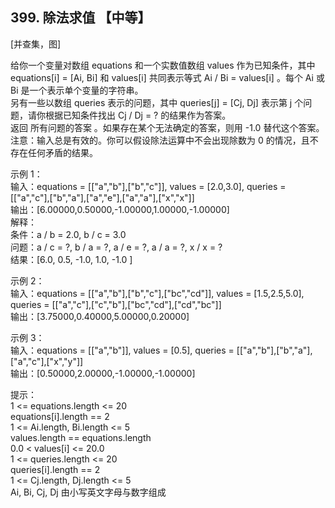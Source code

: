 ## 399. 除法求值 【中等】         
[并查集，图]     

给你一个变量对数组 equations 和一个实数值数组 values 作为已知条件，其中 equations[i] = [Ai, Bi] 和 values[i] 共同表示等式 Ai / Bi = values[i] 。每个 Ai 或 Bi 是一个表示单个变量的字符串。   
另有一些以数组 queries 表示的问题，其中 queries[j] = [Cj, Dj] 表示第 j 个问题，请你根据已知条件找出 Cj / Dj = ? 的结果作为答案。      
返回 所有问题的答案 。如果存在某个无法确定的答案，则用 -1.0 替代这个答案。     
注意：输入总是有效的。你可以假设除法运算中不会出现除数为 0 的情况，且不存在任何矛盾的结果。     

示例 1：     
输入：equations = [["a","b"],["b","c"]], values = [2.0,3.0], queries = [["a","c"],["b","a"],["a","e"],["a","a"],["x","x"]]      
输出：[6.00000,0.50000,-1.00000,1.00000,-1.00000]    
解释：     
条件：a / b = 2.0, b / c = 3.0     
问题：a / c = ?, b / a = ?, a / e = ?, a / a = ?, x / x = ?     
结果：[6.0, 0.5, -1.0, 1.0, -1.0 ]     

示例 2：      
输入：equations = [["a","b"],["b","c"],["bc","cd"]], values = [1.5,2.5,5.0], queries = [["a","c"],["c","b"],["bc","cd"],["cd","bc"]]      
输出：[3.75000,0.40000,5.00000,0.20000]      

示例 3：      
输入：equations = [["a","b"]], values = [0.5], queries = [["a","b"],["b","a"],["a","c"],["x","y"]]      
输出：[0.50000,2.00000,-1.00000,-1.00000]     

提示：      
1 <= equations.length <= 20      
equations[i].length == 2      
1 <= Ai.length, Bi.length <= 5      
values.length == equations.length       
0.0 < values[i] <= 20.0          
1 <= queries.length <= 20      
queries[i].length == 2     
1 <= Cj.length, Dj.length <= 5    
Ai, Bi, Cj, Dj 由小写英文字母与数字组成     



